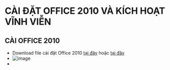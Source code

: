 # CÀI ĐẶT OFFICE 2010 VÀ KÍCH HOẠT VĨNH VIỄN #
## CÀI OFFICE 2010 ##
- Download file cài đặt Office 2010 [tại đây](https://bsthanh-my.sharepoint.com/:u:/g/personal/0914678254_bsthanh_onmicrosoft_com/EblcxX9lme1Jr8ra78CwhXoBXt6oUW8P-hqe6p7nljkoJQ?e=KFQRAP) hoặc [tại đây](https://bsthanh-my.sharepoint.com/:u:/g/personal/0914678254_bsthanh_onmicrosoft_com/EWfgXXGKYxFMky8lWmy1W6wBakFvJItnxewlzpC5pCWudQ?e=sKK2Xf)
- ![image](https://github.com/BsNgChiThanh/Cai-Office2010-va-kich-hoat/assets/82578024/7d1606e9-4eb6-4641-a307-51e871dad727)
- 
